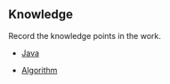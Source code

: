 ## Knowledge

Record the knowledge points in the work.

* [Java](/knowledge/java/)

* [Algorithm](/knowledge/algorithm/)